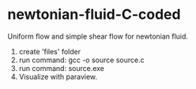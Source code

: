 # newtonian-fluid-C-coded
Uniform flow and simple shear flow for newtonian fluid.

1. create 'files' folder
2. run command: gcc -o source source.c
3. run command: source.exe
4. Visualize with paraview.
